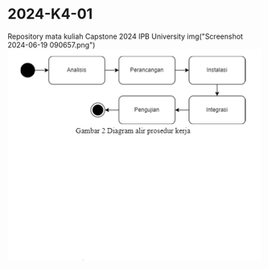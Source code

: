 # 2024-K4-01
Repository mata kuliah Capstone 2024 IPB University
img("Screenshot 2024-06-19 090657.png")
<img title="a title" alt="Alt text" src="Screenshot 2024-06-19 090657.png">
